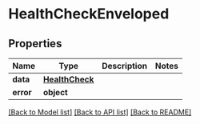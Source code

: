 # HealthCheckEnveloped

## Properties
Name | Type | Description | Notes
------------ | ------------- | ------------- | -------------
**data** | [**HealthCheck**](HealthCheck.md) |  |
**error** | **object** |  |

[[Back to Model list]](../README.md#documentation-for-models) [[Back to API list]](../README.md#documentation-for-api-endpoints) [[Back to README]](../README.md)
